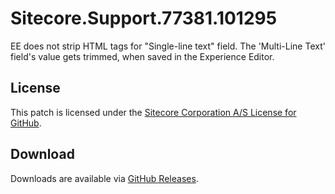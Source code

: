 # Sitecore.Support.77381.101295
EE does not strip HTML tags for &quot;Single-line text&quot; field. The 'Multi-Line Text' field's value gets trimmed, when saved in the Experience Editor.

## License  
This patch is licensed under the [Sitecore Corporation A/S License for GitHub](https://github.com/sitecoresupport/Sitecore.Support.77381.101295/blob/master/LICENSE).  

## Download  
Downloads are available via [GitHub Releases](https://github.com/sitecoresupport/Sitecore.Support.77381.101295/releases).  
